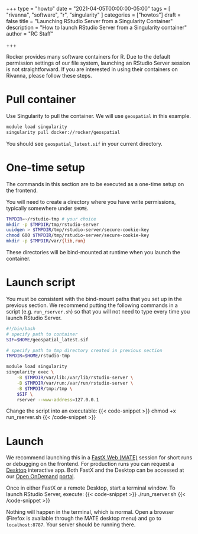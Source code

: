 +++
type = "howto"
date = "2021-04-05T00:00:00-05:00"
tags = [
  "rivanna", "software", "r", "singularity"
]
categories = ["howtos"]
draft = false
title = "Launching RStudio Server from a Singularity Container"
description = "How to launch RStudio Server from a Singularity container"
author = "RC Staff"

+++

Rocker provides many software containers for R. Due to the default permission settings of our file system, launching an RStudio Server session is not straightforward. If you are interested in using their containers on Rivanna, please follow these steps.

# Pull container
Use Singularity to pull the container. We will use `geospatial` in this example.

```bash
module load singularity
singularity pull docker://rocker/geospatial
```

You should see `geospatial_latest.sif` in your current directory.

# One-time setup
The commands in this section are to be executed as a one-time setup on the frontend.

You will need to create a directory where you have write permissions, typically somewhere under `$HOME`.

```bash
TMPDIR=~/rstudio-tmp # your choice
mkdir -p $TMPDIR/tmp/rstudio-server
uuidgen > $TMPDIR/tmp/rstudio-server/secure-cookie-key
chmod 600 $TMPDIR/tmp/rstudio-server/secure-cookie-key
mkdir -p $TMPDIR/var/{lib,run}
```

These directories will be bind-mounted at runtime when you launch the container.

# Launch script
You must be consistent with the bind-mount paths that you set up in the previous section. We recommend putting the following commands in a script (e.g. `run_rserver.sh`) so that you will not need to type every time you launch RStudio Server.

```bash
#!/bin/bash
# specify path to container
SIF=$HOME/geospatial_latest.sif

# specify path to tmp directory created in previous section
TMPDIR=$HOME/rstudio-tmp

module load singularity
singularity exec \
    -B $TMPDIR/var/lib:/var/lib/rstudio-server \
    -B $TMPDIR/var/run:/var/run/rstudio-server \
    -B $TMPDIR/tmp:/tmp \
    $SIF \
    rserver --www-address=127.0.0.1
```

Change the script into an executable:
{{< code-snippet >}}
chmod +x run_rserver.sh
{{< /code-snippet >}}

# Launch
We recommend launching this in a [FastX Web (MATE)](/userinfo/rivanna/logintools/fastx/) session for short runs or debugging on the frontend. For production runs you can request a [Desktop](/userinfo/rivanna/ood/desktop) interactive app. Both FastX and the Desktop can be accessed at our [Open OnDemand](/userinfo/rivanna/ood/overview) [portal](https://rivanna-portal.hpc.virginia.edu).

Once in either FastX or a remote Desktop, start a terminal window.
To launch RStudio Server, execute:
{{< code-snippet >}}
./run_rserver.sh
{{< /code-snippet >}}

Nothing will happen in the terminal, which is normal. Open a browser (Firefox is available through the MATE desktop menu) and go to `localhost:8787`.
Your server should be running there.
